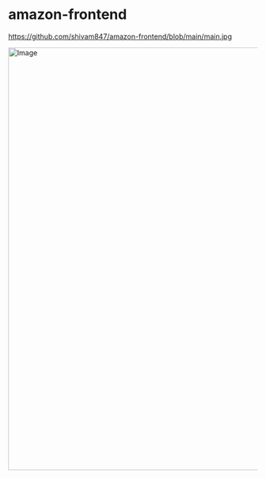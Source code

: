 # amazon-frontend
https://github.com/shivam847/amazon-frontend/blob/main/main.jpg

<img width="1906" height="856" alt="Image" src="https://github.com/user-attachments/assets/7dcce615-d7c8-4062-b7ac-fa2c9f9176d5" />
